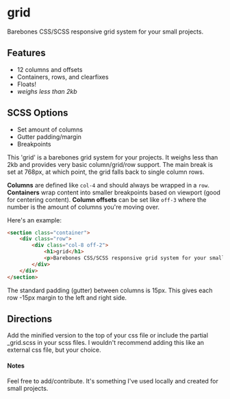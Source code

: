 # grid
Barebones CSS/SCSS responsive grid system for your small projects.

## Features ##
* 12 columns and offsets
* Containers, rows, and clearfixes
* Floats!
* _weighs less than 2kb_

## SCSS Options ##
* Set amount of columns
* Gutter padding/margin
* Breakpoints

This 'grid' is a barebones grid system for your projects. It weighs less than 2kb and provides very basic column/grid/row support.
The main break is set at 768px, at which point, the grid falls back to single column rows.

**Columns** are defined like `col-4` and should always be wrapped in a `row`. 
**Containers** wrap content into smaller breakpoints based on viewport (good for centering content). 
**Column offsets** can be set like `off-3` where the number is the amount of columns you're moving over. 

Here's an example:

```html
<section class="container">
	<div class="row">
		<div class="col-8 off-2">
			<h1>grid</h1>
			<p>Barebones CSS/SCSS responsive grid system for your small projects.</p>
		</div>
	</div>
</section>
```
The standard padding (gutter) between columns is 15px. This gives each row -15px margin to the left and right side.

## Directions ##
Add the minified version to the top of your css file or include the partial _grid.scss in your scss files. I wouldn't recommend adding this like an external css file, but your choice.

#### Notes ####
Feel free to add/contribute. It's something I've used locally and created for small projects.